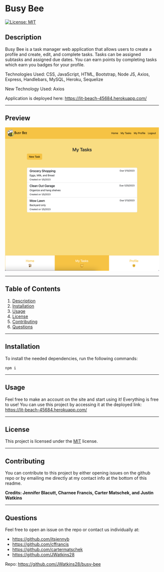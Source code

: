 # Busy Bee
  [![License: MIT](https://img.shields.io/badge/License-MIT-yellow.svg)](https://opensource.org/licenses/MIT)
  ## Description
  Busy Bee is a task manager web application that allows users to create a profile and create, edit, and complete tasks. Tasks can be assigned subtasks and assigned due dates. You can earn points by completing tasks which earn you badges for your profile.

  Technologies Used: CSS, JavaScript, HTML, Bootstrap, Node JS, Axios, Express, Handlebars, MySQL, Heroku, Sequelize

  New Technology Used: Axios

  Application is deployed here: https://lit-beach-45684.herokuapp.com/
  
---

  ## Preview
  ![Website Preview](./public/images/preview.png)

---

  ## Table of Contents
  1. [Description](#description)
  2. [Installation](#installation)
  3. [Usage](#usage)
  4. [License](#license)
  5. [Contributing](#contributing)
  6. [Questions](#email)

---

  ## Installation
  To install the needed dependencies, run the following commands: 
  ```
  npm i
  ```

---

  ## Usage
  Feel free to make an account on the site and start using it! Everything is free to use! You can use this project by accessing it at the deployed link: https://lit-beach-45684.herokuapp.com/

---

  ## License
  This project is licensed under the [MIT](https://choosealicense.com/licenses/mit/) license. 

---

  ## Contributing
  You can contribute to this project by either opening issues on the github repo or by emailing me directly at my contact info at the bottom of this readme.

  **Credits: Jennifer Blacutt, Charnee Francis, Carter Matschek, and  Justin Watkins**

---

  ## Questions
  Feel free to open an issue on the repo or contact us individually at:
  * https://github.com/itsjennyb
  * https://github.com/cffrancis
  * https://github.com/cartermatschek
  * https://github.com/JWatkins28

  Repo: https://github.com/JWatkins28/busy-bee

  
